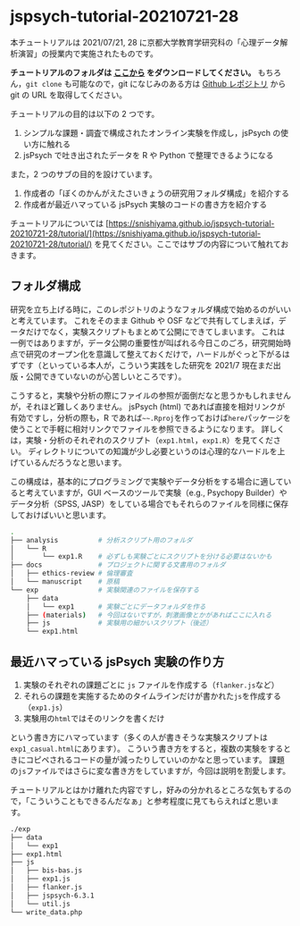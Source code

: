 # jspsych-tutorial-20210721-28

本チュートリアルは 2021/07/21, 28 に京都大学教育学研究科の「心理データ解析演習」の授業内で実施されたものです。

**チュートリアルのフォルダは [ここから](https://github.com/snishiyama/jspsych-tutorial-20210721-28/zipball/main) をダウンロードしてください。**
もちろん，`git clone` も可能なので，git になじみのある方は [Github レポジトリ](https://github.com/snishiyama/jspsych-tutorial-20210721-28) から git の URL を取得してください。

チュートリアルの目的は以下の 2 つです。

1. シンプルな課題・調査で構成されたオンライン実験を作成し，jsPsych の使い方に触れる
2. jsPsych で吐き出されたデータを R や Python で整理できるようになる

また，2 つのサブの目的を設けています。

1. 作成者の「ぼくのかんがえたさいきょうの研究用フォルダ構成」を紹介する
2. 作成者が最近ハマっている jsPsych 実験のコードの書き方を紹介する

チュートリアルについては [https://snishiyama.github.io/jspsych-tutorial-20210721-28/tutorial/](https://snishiyama.github.io/jspsych-tutorial-20210721-28/tutorial/) を見てください。ここではサブの内容について触れておきます。

## フォルダ構成

研究を立ち上げる時に，このレポジトリのようなフォルダ構成で始めるのがいいと考えています。
これをそのまま Github や OSF などで共有してしまえば，データだけでなく，実験スクリプトもまとめて公開にできてしまいます。
これは一例ではありますが，データ公開の重要性が叫ばれる今日このごろ，研究開始時点で研究のオープン化を意識して整えておくだけで，ハードルがぐっと下がるはずです（といっている本人が，こういう実践をした研究を 2021/7 現在まだ出版・公開できていないのが心苦しいところです）。

こうすると，実験や分析の際にファイルの参照が面倒だなと思うかもしれませんが，それほど難しくありません。
jsPsych (html) であれば直接を相対リンクが有効ですし，分析の際も，R であれば`~~.Rproj`を作っておけば`here`パッケージを使うことで手軽に相対リンクでファイルを参照できるようになります。
詳しくは，実験・分析のそれぞれのスクリプト（`exp1.html`，`exp1.R`）を見てください。
ディレクトリについての知識が少し必要というのは心理的なハードルを上げているんだろうなと思います。

この構成は，基本的にプログラミングで実験やデータ分析をする場合に適していると考えていますが，GUI ベースのツールで実験（e.g., Psychopy Builder）やデータ分析（SPSS, JASP）をしている場合でもそれらのファイルを同様に保存しておけばいいと思います。

```sh
.
├── analysis          # 分析スクリプト用のフォルダ
│   └── R
│       └── exp1.R    # 必ずしも実験ごとにスクリプトを分ける必要はないかも
├── docs              # プロジェクトに関する文書用のフォルダ
│   ├── ethics-review # 倫理審査
│   └── manuscript    # 原稿
└── exp               # 実験関連のファイルを保存する
    ├── data
    │   └── exp1      # 実験ごとにデータフォルダを作る
    ├── (materials)   # 今回はないですが，刺激画像とかがあればここに入れる
    ├── js            # 実験用の細かいスクリプト（後述）
    └── exp1.html
```

## 最近ハマっている jsPsych 実験の作り方

1. 実験のそれぞれの課題ごとに `js` ファイルを作成する（`flanker.js`など）
1. それらの課題を実施するためのタイムラインだけが書かれた`js`を作成する（`exp1.js`）
1. 実験用の`html`ではそのリンクを書くだけ

という書き方にハマっています（多くの人が書きそうな実験スクリプトは`exp1_casual.html`にあります）。
こういう書き方をすると，複数の実験をするときにコピペされるコードの量が減ったりしていいのかなと思っています。
課題の`js`ファイルではさらに変な書き方をしていますが，今回は説明を割愛します。

チュートリアルとはかけ離れた内容ですし，好みの分かれるところな気もするので，「こういうこともできるんだなぁ」と参考程度に見てもらえればと思います。

```sh
./exp
├── data
│   └── exp1
├── exp1.html
├── js
│   ├── bis-bas.js
│   ├── exp1.js
│   ├── flanker.js
│   ├── jspsych-6.3.1
│   └── util.js
└── write_data.php
```
